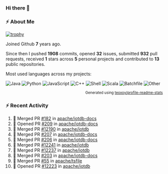 ### Hi there 👋

### :zap: About Me

[![trophy](https://github-profile-trophy.vercel.app/?username=HTHou&theme=onedark)](https://github.com/ryo-ma/github-profile-trophy)
   
Joined Github **7** years ago.

Since then I pushed **1908** commits, opened **32** issues, submitted **932** pull requests, received **1** stars across **5** personal projects and contributed to **13** public repositories.

Most used languages across my projects:

![Java](https://img.shields.io/static/v1?style=flat-square&label=%E2%A0%80&color=555&labelColor=%23b07219&message=Java%EF%B8%B195.9%25)
![Python](https://img.shields.io/static/v1?style=flat-square&label=%E2%A0%80&color=555&labelColor=%233572A5&message=Python%EF%B8%B10.9%25)
![JavaScript](https://img.shields.io/static/v1?style=flat-square&label=%E2%A0%80&color=555&labelColor=%23f1e05a&message=JavaScript%EF%B8%B10.6%25)
![C++](https://img.shields.io/static/v1?style=flat-square&label=%E2%A0%80&color=555&labelColor=%23f34b7d&message=C%2B%2B%EF%B8%B10.4%25)
![Shell](https://img.shields.io/static/v1?style=flat-square&label=%E2%A0%80&color=555&labelColor=%2389e051&message=Shell%EF%B8%B10.4%25)
![Scala](https://img.shields.io/static/v1?style=flat-square&label=%E2%A0%80&color=555&labelColor=%23c22d40&message=Scala%EF%B8%B10.3%25)
![Batchfile](https://img.shields.io/static/v1?style=flat-square&label=%E2%A0%80&color=555&labelColor=%23C1F12E&message=Batchfile%EF%B8%B10.2%25)
![Other](https://img.shields.io/static/v1?style=flat-square&label=%E2%A0%80&color=555&labelColor=%23ededed&message=Other%EF%B8%B10.8%25)

<p align="right"><sub>Generated using <a href="https://github.com/marketplace/actions/profile-readme-stats">teoxoy/profile-readme-stats</a></sub></p>


<!--![](https://github.com/HTHou/HTHou/blob/output/github-contribution-grid-snake.svg)-->

<!--![Haonan Hou's github stats](https://github-readme-stats.vercel.app/api?username=HTHou&count_private=true&show_icons=true&theme=onedark)-->

<!--![Haonan Hou's wakatime stats](https://github-readme-stats.vercel.app/api/wakatime?username=HTHou&layout=compact&theme=onedark)-->

<!--![Top Langs](https://github-readme-stats.vercel.app/api/top-langs/?username=HTHou&theme=onedark&layout=compact)-->

### :zap: Recent Activity
<!--START_SECTION:activity-->
1. 🎉 Merged PR [#182](https://github.com/apache/iotdb-docs/pull/182) in [apache/iotdb-docs](https://github.com/apache/iotdb-docs)
2. 💪 Opened PR [#209](https://github.com/apache/iotdb-docs/pull/209) in [apache/iotdb-docs](https://github.com/apache/iotdb-docs)
3. 🎉 Merged PR [#12190](https://github.com/apache/iotdb/pull/12190) in [apache/iotdb](https://github.com/apache/iotdb)
4. 🎉 Merged PR [#207](https://github.com/apache/iotdb-docs/pull/207) in [apache/iotdb-docs](https://github.com/apache/iotdb-docs)
5. 🎉 Merged PR [#206](https://github.com/apache/iotdb-docs/pull/206) in [apache/iotdb-docs](https://github.com/apache/iotdb-docs)
6. 🎉 Merged PR [#12241](https://github.com/apache/iotdb/pull/12241) in [apache/iotdb](https://github.com/apache/iotdb)
7. 🎉 Merged PR [#12237](https://github.com/apache/iotdb/pull/12237) in [apache/iotdb](https://github.com/apache/iotdb)
8. 🎉 Merged PR [#203](https://github.com/apache/iotdb-docs/pull/203) in [apache/iotdb-docs](https://github.com/apache/iotdb-docs)
9. 🎉 Merged PR [#55](https://github.com/apache/tsfile/pull/55) in [apache/tsfile](https://github.com/apache/tsfile)
10. 💪 Opened PR [#12223](https://github.com/apache/iotdb/pull/12223) in [apache/iotdb](https://github.com/apache/iotdb)
<!--END_SECTION:activity-->

<!--
**HTHou/HTHou** is a ✨ _special_ ✨ repository because its `README.md` (this file) appears on your GitHub profile.

Here are some ideas to get you started:

- 🔭 I’m currently working on ...
- 🌱 I’m currently learning ...
- 👯 I’m looking to collaborate on ...
- 🤔 I’m looking for help with ...
- 💬 Ask me about ...
- 📫 How to reach me: ...
- 😄 Pronouns: ...
- ⚡ Fun fact: ...
-->
